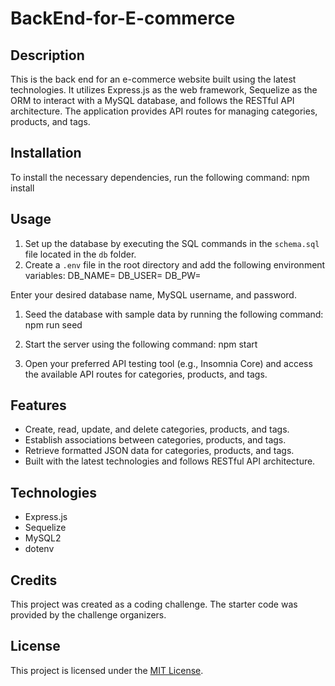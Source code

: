 # BackEnd-for-E-commerce

## Description
This is the back end for an e-commerce website built using the latest technologies. It utilizes Express.js as the web framework, Sequelize as the ORM to interact with a MySQL database, and follows the RESTful API architecture. The application provides API routes for managing categories, products, and tags.

## Installation
To install the necessary dependencies, run the following command:
npm install

## Usage
1. Set up the database by executing the SQL commands in the `schema.sql` file located in the `db` folder.
2. Create a `.env` file in the root directory and add the following environment variables:
DB_NAME=
DB_USER=
DB_PW=

Enter your desired database name, MySQL username, and password.

1. Seed the database with sample data by running the following command:
npm run seed


1. Start the server using the following command:
npm start


1. Open your preferred API testing tool (e.g., Insomnia Core) and access the available API routes for categories, products, and tags.

## Features
- Create, read, update, and delete categories, products, and tags.
- Establish associations between categories, products, and tags.
- Retrieve formatted JSON data for categories, products, and tags.
- Built with the latest technologies and follows RESTful API architecture.

## Technologies
- Express.js
- Sequelize
- MySQL2
- dotenv

## Credits
This project was created as a coding challenge. The starter code was provided by the challenge organizers.

## License
This project is licensed under the [MIT License](LICENSE).




